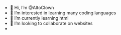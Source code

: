 - 👋 Hi, I’m @AltoClown
- 👀 I’m interested in learning many coding languages
- 🌱 I’m currently learning html
- 💞️ I’m looking to collaborate on websites
-

<!---
AltoClown/AltoClown is a ✨ special ✨ repository because its `README.md` (this file) appears on your GitHub profile.
You can click the Preview link to take a look at your changes.
--->
